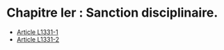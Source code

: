 # Chapitre Ier : Sanction disciplinaire.

* [Article L1331-1](./LEGIARTI000006901445.md)
* [Article L1331-2](./LEGIARTI000006901446.md)
